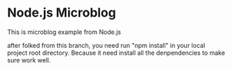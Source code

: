 Node.js Microblog
===========
This is microblog example from Node.js

after folked from this branch, you need run "npm install" in your local project root directory.
Because it need install all the denpendencies to make sure work well.
